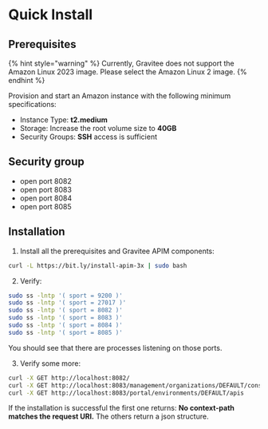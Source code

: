 # Quick Install

## Prerequisites

{% hint style="warning" %}
Currently, Gravitee does not support the Amazon Linux 2023 image. Please select the Amazon Linux 2 image.
{% endhint %}

Provision and start an Amazon instance with the following minimum specifications:

* Instance Type: **t2.medium**
* Storage: Increase the root volume size to **40GB**
* Security Groups: **SSH** access is sufficient

## Security group

* open port 8082
* open port 8083
* open port 8084
* open port 8085

## Installation

1. Install all the prerequisites and Gravitee APIM components:

```sh
curl -L https://bit.ly/install-apim-3x | sudo bash
```

2. Verify:

```sh
sudo ss -lntp '( sport = 9200 )'
sudo ss -lntp '( sport = 27017 )'
sudo ss -lntp '( sport = 8082 )'
sudo ss -lntp '( sport = 8083 )'
sudo ss -lntp '( sport = 8084 )'
sudo ss -lntp '( sport = 8085 )'
```

You should see that there are processes listening on those ports.

3. Verify some more:

```sh
curl -X GET http://localhost:8082/
curl -X GET http://localhost:8083/management/organizations/DEFAULT/console
curl -X GET http://localhost:8083/portal/environments/DEFAULT/apis
```

If the installation is successful the first one returns: **No context-path matches the request URI.** The others return a json structure.
